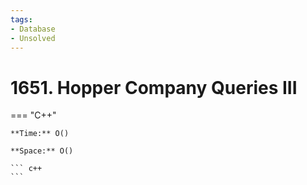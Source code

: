 ```yaml
---
tags:
- Database
- Unsolved
---
```



# 1651. Hopper Company Queries III

=== "C++"

    **Time:** O()

    **Space:** O()

    ``` c++
    ```
